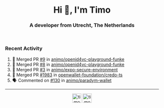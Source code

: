 <h1 align="center">Hi 👋, I'm Timo</h1>
<h3 align="center">A developer from Utrecht, The Netherlands</h3>
<br/>
<!-- https://github.com/rahuldkjain/github-profile-readme-generator --!>

<!--  <p align="left"><img src="https://github-readme-stats.vercel.app/api?username=timoglastra&show_icons=true&count_private=true&" alt="timoglastra" /></p> --!>

<!--
Github language stats
<p align="left"><img src="https://github-readme-stats.vercel.app/api/top-langs/?username=timoglastra&layout=compact" alt="timoglastra" /><p>
-->

<!-- Codestats language stats -->
<!-- <p align="left"><img src="https://codestats-readme.vercel.app/api/top-langs/?username=timoglastra&layout=compact&language_count=12" alt="timoglastra" /><p>    --!>
  
<h3>Recent Activity</h3>

<!--START_SECTION:activity-->
1. 🎉 Merged PR [#9](https://github.com/animo/openid4vc-playground-funke/pull/9) in [animo/openid4vc-playground-funke](https://github.com/animo/openid4vc-playground-funke)
2. 🎉 Merged PR [#8](https://github.com/animo/openid4vc-playground-funke/pull/8) in [animo/openid4vc-playground-funke](https://github.com/animo/openid4vc-playground-funke)
3. 🎉 Merged PR [#3](https://github.com/animo/expo-secure-environment/pull/3) in [animo/expo-secure-environment](https://github.com/animo/expo-secure-environment)
4. 🎉 Merged PR [#1983](https://github.com/openwallet-foundation/credo-ts/pull/1983) in [openwallet-foundation/credo-ts](https://github.com/openwallet-foundation/credo-ts)
5. 🗣 Commented on [#130](https://github.com/animo/paradym-wallet/pull/130#issuecomment-2263163093) in [animo/paradym-wallet](https://github.com/animo/paradym-wallet)
<!--END_SECTION:activity-->

---

<p align="center">
<a href="https://twitter.com/timoglastra" target="blank"><img align="center" src="https://cdn.jsdelivr.net/npm/simple-icons@3.0.1/icons/twitter.svg" alt="timoglastra" height="30" width="30" /></a>
<a href="https://linkedin.com/in/timoglastra" target="blank"><img align="center" src="https://cdn.jsdelivr.net/npm/simple-icons@3.0.1/icons/linkedin.svg" alt="timoglastra" height="30" width="30" /></a>
</p>



